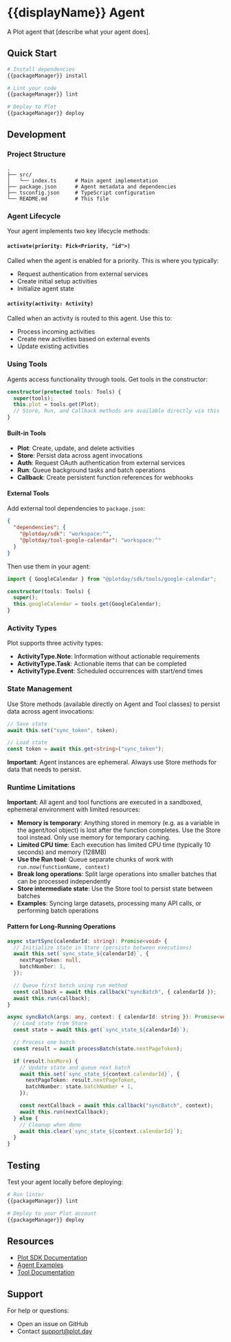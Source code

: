 # {{displayName}} Agent

A Plot agent that [describe what your agent does].

## Quick Start

```bash
# Install dependencies
{{packageManager}} install

# Lint your code
{{packageManager}} lint

# Deploy to Plot
{{packageManager}} deploy
```

## Development

### Project Structure

```
.
├── src/
│   └── index.ts      # Main agent implementation
├── package.json      # Agent metadata and dependencies
├── tsconfig.json     # TypeScript configuration
└── README.md         # This file
```

### Agent Lifecycle

Your agent implements two key lifecycle methods:

#### `activate(priority: Pick<Priority, "id">)`

Called when the agent is enabled for a priority. This is where you typically:
- Request authentication from external services
- Create initial setup activities
- Initialize agent state

#### `activity(activity: Activity)`

Called when an activity is routed to this agent. Use this to:
- Process incoming activities
- Create new activities based on external events
- Update existing activities

### Using Tools

Agents access functionality through tools. Get tools in the constructor:

```typescript
constructor(protected tools: Tools) {
  super(tools);
  this.plot = tools.get(Plot);
  // Store, Run, and Callback methods are available directly via this
}
```

#### Built-in Tools

- **Plot**: Create, update, and delete activities
- **Store**: Persist data across agent invocations
- **Auth**: Request OAuth authentication from external services
- **Run**: Queue background tasks and batch operations
- **Callback**: Create persistent function references for webhooks

#### External Tools

Add external tool dependencies to `package.json`:

```json
{
  "dependencies": {
    "@plotday/sdk": "workspace:^",
    "@plotday/tool-google-calendar": "workspace:^"
  }
}
```

Then use them in your agent:

```typescript
import { GoogleCalendar } from "@plotday/sdk/tools/google-calendar";

constructor(tools: Tools) {
  super();
  this.googleCalendar = tools.get(GoogleCalendar);
}
```

### Activity Types

Plot supports three activity types:

- **ActivityType.Note**: Information without actionable requirements
- **ActivityType.Task**: Actionable items that can be completed
- **ActivityType.Event**: Scheduled occurrences with start/end times

### State Management

Use Store methods (available directly on Agent and Tool classes) to persist data across agent invocations:

```typescript
// Save state
await this.set("sync_token", token);

// Load state
const token = await this.get<string>("sync_token");
```

**Important**: Agent instances are ephemeral. Always use Store methods for data that needs to persist.

### Runtime Limitations

**Important**: All agent and tool functions are executed in a sandboxed, ephemeral environment with limited resources:

- **Memory is temporary**: Anything stored in memory (e.g. as a variable in the agent/tool object) is lost after the function completes. Use the Store tool instead. Only use memory for temporary caching.
- **Limited CPU time**: Each execution has limited CPU time (typically 10 seconds) and memory (128MB)
- **Use the Run tool**: Queue separate chunks of work with `run.now(functionName, context)`
- **Break long operations**: Split large operations into smaller batches that can be processed independently
- **Store intermediate state**: Use the Store tool to persist state between batches
- **Examples**: Syncing large datasets, processing many API calls, or performing batch operations

#### Pattern for Long-Running Operations

```typescript
async startSync(calendarId: string): Promise<void> {
  // Initialize state in Store (persists between executions)
  await this.set(`sync_state_${calendarId}`, {
    nextPageToken: null,
    batchNumber: 1,
  });

  // Queue first batch using run method
  const callback = await this.callback("syncBatch", { calendarId });
  await this.run(callback);
}

async syncBatch(args: any, context: { calendarId: string }): Promise<void> {
  // Load state from Store
  const state = await this.get(`sync_state_${calendarId}`);

  // Process one batch
  const result = await processBatch(state.nextPageToken);

  if (result.hasMore) {
    // Update state and queue next batch
    await this.set(`sync_state_${context.calendarId}`, {
      nextPageToken: result.nextPageToken,
      batchNumber: state.batchNumber + 1,
    });

    const nextCallback = await this.callback("syncBatch", context);
    await this.run(nextCallback);
  } else {
    // Cleanup when done
    await this.clear(`sync_state_${context.calendarId}`);
  }
}
```

## Testing

Test your agent locally before deploying:

```bash
# Run linter
{{packageManager}} lint

# Deploy to your Plot account
{{packageManager}} deploy
```

## Resources

- [Plot SDK Documentation](https://github.com/plotday/plot)
- [Agent Examples](https://github.com/plotday/plot/tree/main/libs/agent/examples)
- [Tool Documentation](https://github.com/plotday/plot/tree/main/libs/agent/tools)

## Support

For help or questions:
- Open an issue on GitHub
- Contact support@plot.day
